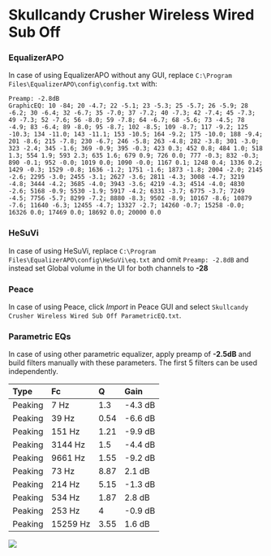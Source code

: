 # Skullcandy Crusher Wireless Wired Sub Off

### EqualizerAPO
In case of using EqualizerAPO without any GUI, replace `C:\Program Files\EqualizerAPO\config\config.txt`
with:
```
Preamp: -2.8dB
GraphicEQ: 10 -84; 20 -4.7; 22 -5.1; 23 -5.3; 25 -5.7; 26 -5.9; 28 -6.2; 30 -6.4; 32 -6.7; 35 -7.0; 37 -7.2; 40 -7.3; 42 -7.4; 45 -7.3; 49 -7.3; 52 -7.6; 56 -8.0; 59 -7.8; 64 -6.7; 68 -5.6; 73 -4.5; 78 -4.9; 83 -6.4; 89 -8.0; 95 -8.7; 102 -8.5; 109 -8.7; 117 -9.2; 125 -10.3; 134 -11.0; 143 -11.1; 153 -10.5; 164 -9.2; 175 -10.0; 188 -9.4; 201 -8.6; 215 -7.8; 230 -6.7; 246 -5.8; 263 -4.8; 282 -3.8; 301 -3.0; 323 -2.4; 345 -1.6; 369 -0.9; 395 -0.3; 423 0.3; 452 0.8; 484 1.0; 518 1.3; 554 1.9; 593 2.3; 635 1.6; 679 0.9; 726 0.0; 777 -0.3; 832 -0.3; 890 -0.1; 952 -0.0; 1019 0.0; 1090 -0.0; 1167 0.1; 1248 0.4; 1336 0.2; 1429 -0.3; 1529 -0.8; 1636 -1.2; 1751 -1.6; 1873 -1.8; 2004 -2.0; 2145 -2.6; 2295 -3.0; 2455 -3.1; 2627 -3.6; 2811 -4.3; 3008 -4.7; 3219 -4.8; 3444 -4.2; 3685 -4.0; 3943 -3.6; 4219 -4.3; 4514 -4.0; 4830 -2.6; 5168 -0.9; 5530 -1.9; 5917 -4.2; 6331 -3.7; 6775 -3.7; 7249 -4.5; 7756 -5.7; 8299 -7.2; 8880 -8.3; 9502 -8.9; 10167 -8.6; 10879 -7.6; 11640 -6.3; 12455 -4.7; 13327 -2.7; 14260 -0.7; 15258 -0.0; 16326 0.0; 17469 0.0; 18692 0.0; 20000 0.0
```

### HeSuVi
In case of using HeSuVi, replace `C:\Program Files\EqualizerAPO\config\HeSuVi\eq.txt` and omit `Preamp:
-2.8dB` and instead set Global volume in the UI for both channels to **-28**

### Peace
In case of using Peace, click *Import* in Peace GUI and select `Skullcandy Crusher Wireless Wired Sub Off ParametricEQ.txt`.

### Parametric EQs
In case of using other parametric equalizer, apply preamp of **-2.5dB** and build filters manually with
these parameters. The first 5 filters can be used independently.

| Type    | Fc       |    Q | Gain    |
|:--------|:---------|:-----|:--------|
| Peaking | 7 Hz     | 1.3  | -4.3 dB |
| Peaking | 39 Hz    | 0.54 | -6.6 dB |
| Peaking | 151 Hz   | 1.21 | -9.9 dB |
| Peaking | 3144 Hz  | 1.5  | -4.4 dB |
| Peaking | 9661 Hz  | 1.55 | -9.2 dB |
| Peaking | 73 Hz    | 8.87 | 2.1 dB  |
| Peaking | 214 Hz   | 5.15 | -1.3 dB |
| Peaking | 534 Hz   | 1.87 | 2.8 dB  |
| Peaking | 253 Hz   | 4    | -0.9 dB |
| Peaking | 15259 Hz | 3.55 | 1.6 dB  |

![](https://raw.githubusercontent.com/jaakkopasanen/AutoEq/master/results/innerfidelity/sbaf-serious/Skullcandy%20Crusher%20Wireless%20Wired%20Sub%20Off/Skullcandy%20Crusher%20Wireless%20Wired%20Sub%20Off.png)